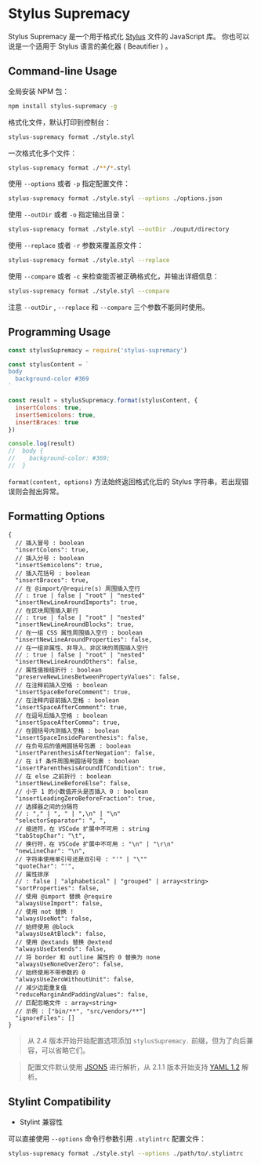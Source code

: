 # Stylus Supremacy

Stylus Supremacy 是一个用于格式化 [Stylus] 文件的 JavaScript 库。
你也可以说是一个适用于 Stylus 语言的美化器 ( Beautifier ) 。

[Stylus]: <http://stylus-lang.com/>

## Command-line Usage

全局安装 NPM 包：

```sh
npm install stylus-supremacy -g
```

格式化文件，默认打印到控制台：

```sh
stylus-supremacy format ./style.styl
```

一次格式化多个文件：

```sh
stylus-supremacy format ./**/*.styl
```

使用 `--options` 或者 `-p` 指定配置文件：

```sh
stylus-supremacy format ./style.styl --options ./options.json
```

使用 `--outDir` 或者 `-o` 指定输出目录：

```sh
stylus-supremacy format ./style.styl --outDir ./ouput/directory
```

使用 `--replace` 或者 `-r` 参数来覆盖原文件：

```sh
stylus-supremacy format ./style.styl --replace
```

使用 `--compare` 或者 `-c` 来检查能否被正确格式化，并输出详细信息：

```sh
stylus-supremacy format ./style.styl --compare
```

注意 `--outDir` , `--replace` 和 `--compare` 三个参数不能同时使用。

## Programming Usage

```js
const stylusSupremacy = require('stylus-supremacy')

const stylusContent = `
body
  background-color #369
`

const result = stylusSupremacy.format(stylusContent, {
  insertColons: true,
  insertSemicolons: true,
  insertBraces: true
})

console.log(result)
//  body {
//    background-color: #369;
//  }
```

`format(content, options)` 方法始终返回格式化后的 Stylus 字符串，若出现错误则会抛出异常。

## Formatting Options

```jsonc
{
  // 插入冒号 : boolean
  "insertColons": true,
  // 插入分号 : boolean
  "insertSemicolons": true,
  // 插入花括号 : boolean
  "insertBraces": true,
  // 在 @import/@require(s) 周围插入空行
  // : true | false | "root" | "nested"
  "insertNewLineAroundImports": true,
  // 在区块周围插入新行
  // : true | false | "root" | "nested"
  "insertNewLineAroundBlocks": true,
  // 在一组 CSS 属性周围插入空行 : boolean
  "insertNewLineAroundProperties": false,
  // 在一组非属性、非导入、非区块的周围插入空行
  // : true | false | "root" | "nested"
  "insertNewLineAroundOthers": false,
  // 属性值按组折行 : boolean
  "preserveNewLinesBetweenPropertyValues": false,
  // 在注释前插入空格 : boolean
  "insertSpaceBeforeComment": true,
  // 在注释内容前插入空格 : boolean
  "insertSpaceAfterComment": true,
  // 在逗号后插入空格 : boolean
  "insertSpaceAfterComma": true,
  // 在圆括号内测插入空格 : boolean
  "insertSpaceInsideParenthesis": false,
  // 在负号后的值用圆括号包裹 : boolean
  "insertParenthesisAfterNegation": false,
  // 在 if 条件周围用圆括号包裹 : boolean
  "insertParenthesisAroundIfCondition": true,
  // 在 else 之前折行 : boolean
  "insertNewLineBeforeElse": false,
  // 小于 1 的小数值开头是否插入 0 : boolean
  "insertLeadingZeroBeforeFraction": true,
  // 选择器之间的分隔符
  // : "," | ", " | ",\n" | "\n"
  "selectorSeparator": ", ",
  // 缩进符，在 VSCode 扩展中不可用 : string
  "tabStopChar": "\t",
  // 换行符，在 VSCode 扩展中不可用 : "\n" | "\r\n"
  "newLineChar": "\n",
  // 字符串使用单引号还是双引号 : "'" | "\""
  "quoteChar": "'",
  // 属性排序
  // : false | "alphabetical" | "grouped" | array<string>
  "sortProperties": false,
  // 使用 @import 替换 @require
  "alwaysUseImport": false,
  // 使用 not 替换 !
  "alwaysUseNot": false,
  // 始终使用 @block
  "alwaysUseAtBlock": false,
  // 使用 @extands 替换 @extend
  "alwaysUseExtends": false,
  // 将 border 和 outline 属性的 0 替换为 none
  "alwaysUseNoneOverZero": false,
  // 始终使用不带参数的 0
  "alwaysUseZeroWithoutUnit": false,
  // 减少边距重复值
  "reduceMarginAndPaddingValues": false,
  // 匹配忽略文件 : array<string>
  // 示例 : ["bin/**", "src/vendors/**"]
  "ignoreFiles": []
}
```

> 从 2.4 版本开始开始配置选项添加 `stylusSupremacy.` 前缀，但为了向后兼容，可以省略它们。

> 配置文件默认使用 [JSON5] 进行解析，从 2.1.1 版本开始支持 [YAML 1.2] 解析。

[JSON5]: <https://json5.org/>
[YAML 1.2]: <https://yaml.org/spec/1.2/spec.html>

## Stylint Compatibility

- Stylint 兼容性

可以直接使用 `--options` 命令行参数引用 `.stylintrc` 配置文件：

```sh
stylus-supremacy format ./style.styl --options ./path/to/.stylintrc
```
